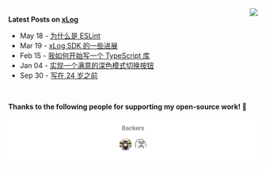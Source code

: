 <picture>
  <source
    srcset="https://github-readme-stats.vercel.app/api?username=hyoban&hide_border=true&hide_title=true&disable_animations=true&theme=github_dark&rank_icon=percentile&role=OWNER,COLLABORATOR,ORGANIZATION_MEMBER"
    media="(prefers-color-scheme: dark)" />
  <source
    srcset="https://github-readme-stats.vercel.app/api?username=hyoban&hide_border=true&hide_title=true&disable_animations=true&rank_icon=percentile&role=OWNER,COLLABORATOR,ORGANIZATION_MEMBER"
    media="(prefers-color-scheme: light), (prefers-color-scheme: no-preference)" />
  <img src="https://github-readme-stats.vercel.app/api?username=hyoban&hide_border=true&hide_title=true&disable_animations=true&rank_icon=percentile&role=OWNER,COLLABORATOR,ORGANIZATION_MEMBER"
    align="right" />
</picture>

**Latest Posts on [xLog](https://xlog.app)**

<!-- feed start -->
- May 18 - [为什么是 ESLint](https://xlog.app/api/redirection?characterId=51657&noteId=57)
- Mar 19 - [xLog SDK 的一些进展](https://xlog.app/api/redirection?characterId=51657&noteId=45)
- Feb 15 - [我如何开始写一个 TypeScript 库](https://xlog.app/api/redirection?characterId=51657&noteId=18)
- Jan 04 - [实现一个满意的深色模式切换按钮](https://xlog.app/api/redirection?characterId=51657&noteId=15)
- Sep 30 - [写在 24 岁之前](https://xlog.app/api/redirection?characterId=51657&noteId=7)
<!-- feed end -->

<br />

**Thanks to the following people for supporting my open-source work! 💖**

<p align="center">
  <a href="https://github.com/hyoban/sponsors">
    <img src="https://raw.githubusercontent.com/hyoban/sponsors/main/sponsorkit/sponsors.svg" />
  </a>
</p>

